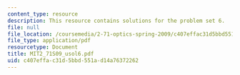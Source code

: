 ```yaml
---
content_type: resource
description: This resource contains solutions for the problem set 6.
file: null
file_location: /coursemedia/2-71-optics-spring-2009/c407effac31d5bbd551ad14a76372262_MIT2_71S09_usol6.pdf
file_type: application/pdf
resourcetype: Document
title: MIT2_71S09_usol6.pdf
uid: c407effa-c31d-5bbd-551a-d14a76372262
---
```

